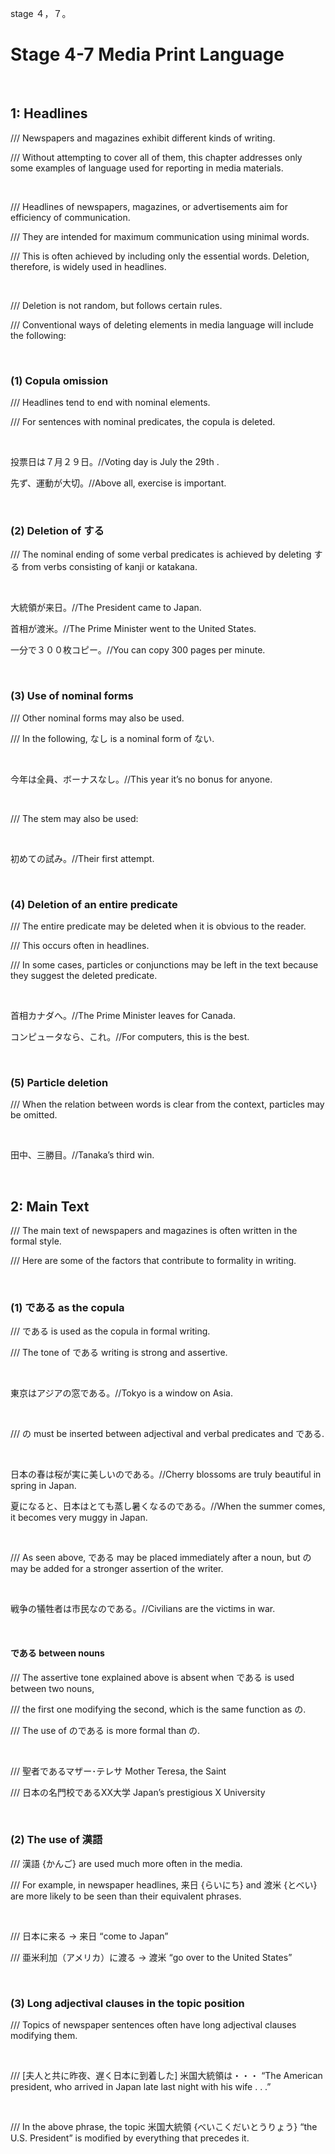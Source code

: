 stage ４，７。

# Stage 4-7 Media Print Language

<br>

## 1: Headlines

/// Newspapers and magazines exhibit different kinds of writing.

/// Without attempting to cover all of them, this chapter addresses only some examples of language used for reporting in media materials.

<br>

/// Headlines of newspapers, magazines, or advertisements aim for efficiency of communication.

/// They are intended for maximum communication using minimal words.

/// This is often achieved by including only the essential words. Deletion, therefore, is widely used in headlines.

<br>

/// Deletion is not random, but follows certain rules.

/// Conventional ways of deleting elements in media language will include the following:

<br>

### (1) Copula omission

/// Headlines tend to end with nominal elements.

/// For sentences with nominal predicates, the copula is deleted.

<br>

投票日は７月２９日。//Voting day is July the 29th .

先ず、運動が大切。//Above all, exercise is important.

<br>

### (2) Deletion of する

/// The nominal ending of some verbal predicates is achieved by deleting する from verbs consisting of kanji or katakana.

<br>

大統領が来日。//The President came to Japan.

首相が渡米。//The Prime Minister went to the United States.

一分で３００枚コピー。//You can copy 300 pages per minute.

<br>

### (3) Use of nominal forms

/// Other nominal forms may also be used.

/// In the following, なし is a nominal form of ない.

<br>

今年は全員、ボーナスなし。//This year it’s no bonus for anyone.

<br>

/// The stem may also be used:

<br>

初めての試み。//Their first attempt.

<br>

### (4) Deletion of an entire predicate

/// The entire predicate may be deleted when it is obvious to the reader.

/// This occurs often in headlines.

/// In some cases, particles or conjunctions may be left in the text because they suggest the deleted predicate.

<br>

首相カナダへ。//The Prime Minister leaves for Canada.

コンピュータなら、これ。//For computers, this is the best.

<br>

### (5) Particle deletion

/// When the relation between words is clear from the context, particles may be omitted.

<br>

田中、三勝目。//Tanaka’s third win.

<br>

## 2: Main Text

/// The main text of newspapers and magazines is often written in the formal style.

/// Here are some of the factors that contribute to formality in writing.

<br>

### (1) である as the copula

/// である is used as the copula in formal writing.

/// The tone of である writing is strong and assertive.

<br>

東京はアジアの窓である。//Tokyo is a window on Asia.

<br>

/// の must be inserted between adjectival and verbal predicates and である.

<br>

日本の春は桜が実に美しいのである。//Cherry blossoms are truly beautiful in spring in Japan.

夏になると、日本はとても蒸し暑くなるのである。//When the summer comes, it becomes very muggy in Japan.

<br>

/// As seen above, である may be placed immediately after a noun, but の may be added for a stronger assertion of the writer.

<br>

戦争の犠牲者は市民なのである。//Civilians are the victims in war.

<br>

#### である between nouns

/// The assertive tone explained above is absent when である is used between two nouns,

/// the first one modifying the second, which is the same function as の.

/// The use of のである is more formal than の.

<br>

/// 聖者であるマザー･テレサ Mother Teresa, the Saint

/// 日本の名門校であるXX大学 Japan’s prestigious X University

<br>

### (2) The use of 漢語

/// 漢語 {かんご} are used much more often in the media.

/// For example, in newspaper headlines, 来日 {らいにち} and 渡米 {とべい} are more likely to be seen than their equivalent phrases.

<br>

/// 日本に来る → 来日 “come to Japan”

/// 亜米利加（アメリカ）に渡る → 渡米 “go over to the United States”

<br>

### (3) Long adjectival clauses in the topic position

/// Topics of newspaper sentences often have long adjectival clauses modifying them.

<br>

/// [夫人と共に昨夜、遅く日本に到着した] 米国大統領は・・・ “The American president, who arrived in Japan late last night with his wife . . .”

<br>

/// In the above phrase, the topic 米国大統領 {べいこくだいとうりょう} “the U.S. President” is modified by everything that precedes it.